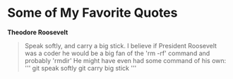 # Some of My Favorite Quotes
**Theodore Roosevelt**
> Speak softly, and carry a big stick.
I believe if President Roosevelt was a coder he would be a big fan of the 'rm -rf' command and probably 'rmdir'
He might have even had some command of his own:
'''
git speak softly
git carry big stick
'''
